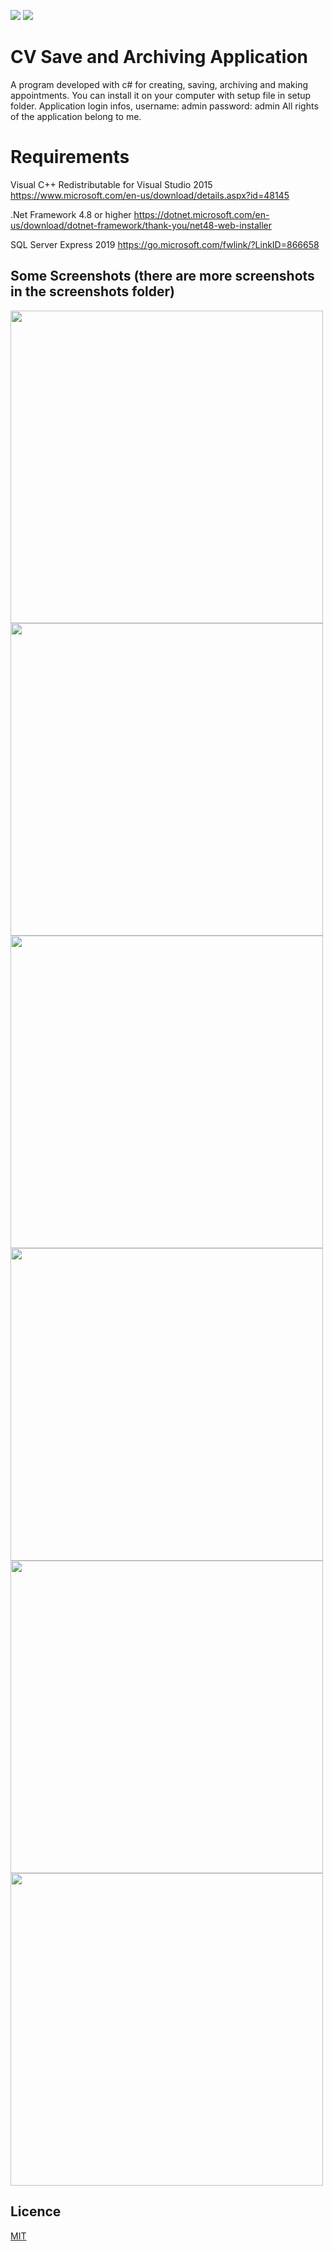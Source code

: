 ![](https://img.shields.io/github/license/Turkmen48/Bilgi_Testi_Flutter) ![](https://img.shields.io/twitter/follow/aazdenkur?style=social)
# CV Save and Archiving Application

A program developed with c# for creating, saving, archiving and making appointments.
You can install it on your computer with setup file in setup folder.
Application login infos, username: admin password: admin
All rights of the application belong to me.

# Requirements
Visual C++ Redistributable for Visual Studio 2015
https://www.microsoft.com/en-us/download/details.aspx?id=48145

.Net Framework 4.8 or higher
https://dotnet.microsoft.com/en-us/download/dotnet-framework/thank-you/net48-web-installer

SQL Server Express 2019
https://go.microsoft.com/fwlink/?LinkID=866658





## Some Screenshots (there are more screenshots in the screenshots folder)
<img src="https://github.com/Turkmen48/cvkayitverarchiving/tree/main/screenshots/ps1.png" width="500" height="500">
<img src="https://github.com/Turkmen48/cvkayitverarchiving/tree/main/screenshots/ps2.png" width="500" height="500">
<img src="https://github.com/Turkmen48/cvkayitverarchiving/tree/main/screenshots/ps3.png" width="500" height="500">
<img src="https://github.com/Turkmen48/cvkayitverarchiving/tree/main/screenshots/ps4.png" width="500" height="500">
<img src="https://github.com/Turkmen48/cvkayitverarchiving/tree/main/screenshots/ps5.png" width="500" height="500">
<img src="https://github.com/Turkmen48/cvkayitverarchiving/tree/main/screenshots/ps6.png" width="500" height="500">




## Licence
[MIT](https://choosealicense.com/licenses/mit/)
